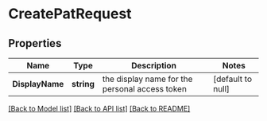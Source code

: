 # CreatePatRequest

## Properties
Name | Type | Description | Notes
------------ | ------------- | ------------- | -------------
**DisplayName** | **string** | the display name for the personal access token | [default to null]

[[Back to Model list]](../README.md#documentation-for-models) [[Back to API list]](../README.md#documentation-for-api-endpoints) [[Back to README]](../README.md)

